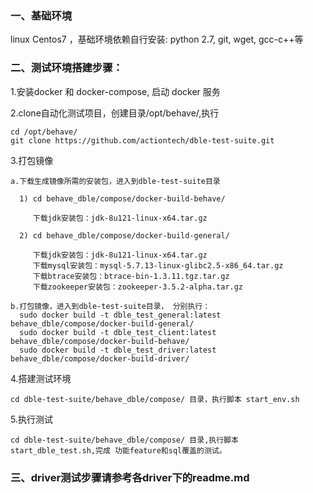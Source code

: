 ### 一、基础环境

linux Centos7 ，基础环境依赖自行安装: python 2.7, git, wget, gcc-c++等

### 二、测试环境搭建步骤：

1.安装docker 和 docker-compose, 启动 docker 服务

2.clone自动化测试项目，创建目录/opt/behave/,执行

    cd /opt/behave/
    git clone https://github.com/actiontech/dble-test-suite.git 
    
3.打包镜像

```
a.下载生成镜像所需的安装包，进入到dble-test-suite目录
   
  1) cd behave_dble/compose/docker-build-behave/ 
  
     下载jdk安装包：jdk-8u121-linux-x64.tar.gz 
     
  2) cd behave_dble/compose/docker-build-general/
   
     下载jdk安装包：jdk-8u121-linux-x64.tar.gz 
     下载mysql安装包：mysql-5.7.13-linux-glibc2.5-x86_64.tar.gz  
     下载btrace安装包：btrace-bin-1.3.11.tgz.tar.gz 
     下载zookeeper安装包：zookeeper-3.5.2-alpha.tar.gz 

b.打包镜像，进入到dble-test-suite目录， 分别执行：
  sudo docker build -t dble_test_general:latest  behave_dble/compose/docker-build-general/
  sudo docker build -t dble_test_client:latest   behave_dble/compose/docker-build-behave/
  sudo docker build -t dble_test_driver:latest   behave_dble/compose/docker-build-driver/
```
4.搭建测试环境
```
cd dble-test-suite/behave_dble/compose/ 目录，执行脚本 start_env.sh 
```
5.执行测试
```
cd dble-test-suite/behave_dble/compose/ 目录,执行脚本 start_dble_test.sh,完成 功能feature和sql覆盖的测试。
```
### 三、driver测试步骤请参考各driver下的readme.md
